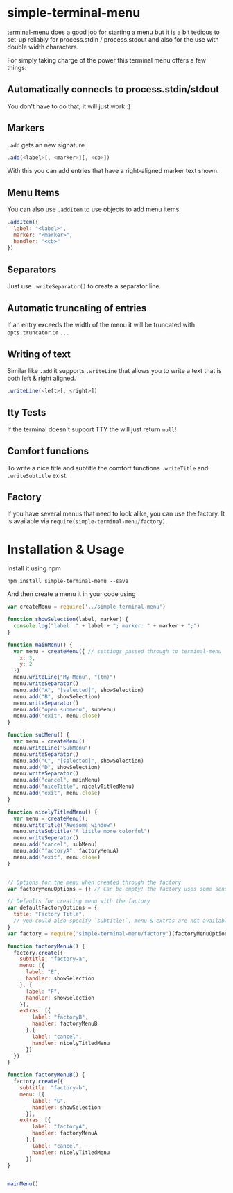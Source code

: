 # simple-terminal-menu
[terminal-menu](github.com/substack/terminal-menu) does a good job for starting a menu but it is a bit tedious to set-up reliably for process.stdin / process.stdout and also for the use with double width characters.

For simply taking charge of the power this terminal menu offers a few things:

## Automatically connects to process.stdin/stdout
You don't have to do that, it will just work :)

## Markers
`.add` gets an new signature

```JavaScript
.add(<label>[, <marker>][, <cb>])
```

With this you can add entries that have a right-aligned marker text shown.

## Menu Items
You can also use `.addItem` to use objects to add menu items.

```JavaScript
.addItem({
  label: "<label>",
  marker: "<marker>",
  handler: "<cb>"
})
```

## Separators
Just use ```.writeSeparator()``` to create a separator line.

## Automatic truncating of entries
If an entry exceeds the width of the menu it will be truncated with `opts.truncator` or `...`

## Writing of text
Similar like `.add` it supports `.writeLine` that allows you to write a text that is both left & right aligned.

```JavaScript
.writeLine(<left>[, <right>])
```

## tty Tests
If the terminal doesn't support TTY the  will just return `null`!

## Comfort functions
To write a nice title and subtitle the comfort functions `.writeTitle` and `.writeSubtitle` exist.

## Factory
If you have several menus that need to look alike, you can use the factory. It is available via `require(simple-terminal-menu/factory)`.


# Installation & Usage
Install it using npm

```
npm install simple-terminal-menu --save
```

And then create a menu it in your code using

```JavaScript
var createMenu = require('../simple-terminal-menu')

function showSelection(label, marker) {
  console.log("label: " + label + "; marker: " + marker + ";")
}

function mainMenu() {
  var menu = createMenu({ // settings passed through to terminal-menu
    x: 3,
    y: 2
  })
  menu.writeLine("My Menu", "(tm)")
  menu.writeSeparator()
  menu.add("A", "[selected]", showSelection)
  menu.add("B", showSelection)
  menu.writeSeparator()
  menu.add("open submenu", subMenu)
  menu.add("exit", menu.close)
}

function subMenu() {
  var menu = createMenu()
  menu.writeLine("SubMenu")
  menu.writeSeparator()
  menu.add("C", "[selected]", showSelection)
  menu.add("D", showSelection)
  menu.writeSeparator()
  menu.add("cancel", mainMenu)
  menu.add("niceTitle", nicelyTitledMenu)
  menu.add("exit", menu.close)
}

function nicelyTitledMenu() {
  var menu = createMenu();
  menu.writeTitle("Awesome window")
  menu.writeSubtitle("A little more colorful")
  menu.writeSeperator()
  menu.add("cancel", subMenu)
  menu.add("factoryA", factoryMenuA)
  menu.add("exit", menu.close)
}


// Options for the menu when created through the factory
var factoryMenuOptions = {} // Can be empty! the factory uses some sensible defaults!

// Defaults for creating menu with the factory
var defaultFactoryOptions = {
  title: "Factory Title",
  // you could also specify `subtitle:`, menu & extras are not available.
}
var factory = require('simple-terminal-menu/factory')(factoryMenuOptions, defaultFactoryOptions);

function factoryMenuA() {
  factory.create({
    subtitle: "factory-a",
    menu: [{
      label: "E",
      handler: showSelection
    }, {
      label: "F",
      handler: showSelection
    }],
    extras: [{
        label: "factoryB",
        handler: factoryMenuB
      },{
        label: "cancel",
        handler: nicelyTitledMenu
      }]
  })
}

function factoryMenuB() {
  factory.create({
    subtitle: "factory-b",
    menu: [{
        label: "G",
        handler: showSelection
      }],
    extras: [{
        label: "factoryA",
        handler: factoryMenuA
      },{
        label: "cancel",
        handler: nicelyTitledMenu
      }]
}


mainMenu()
```

